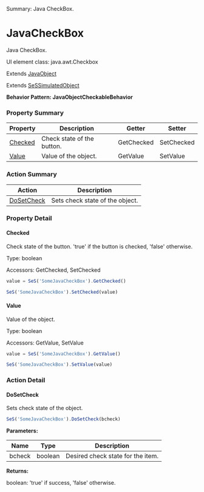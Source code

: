 Summary: Java CheckBox.

# JavaCheckBox

Java CheckBox.
 
UI element class: java.awt.Checkbox

Extends [JavaObject](JavaObject.md)

Extends [SeSSimulatedObject](SeSSimulatedObject.md)





**Behavior Pattern: JavaObjectCheckableBehavior**


<!-- ============================== property summary ========================== -->



### Property Summary
| **Property** | **Description** | **Getter** | **Setter** |
| ------------ | --------------- | ---------- | ---------- |
| [Checked](#checked) | Check state of the button. | GetChecked | SetChecked |
| [Value](#value) | Value of the object. | GetValue | SetValue |



<!-- ============================== action summary ========================== -->



### Action Summary
|  **Action** | **Description** | 
| ----------- | --------------- |
|  [DoSetCheck](#dosetcheck) | Sets check state of the object. |



<!-- ============================== property detail ========================== -->

### Property Detail

<a name="Checked"></a>
#### Checked

Check state of the button. 'true' if the button is checked, 'false' otherwise.



Type: boolean


Accessors: GetChecked, SetChecked

```javascript
value = SeS('SomeJavaCheckBox').GetChecked()

SeS('SomeJavaCheckBox').SetChecked(value)
```


<a name="Value"></a>
#### Value

Value of the object.



Type: boolean


Accessors: GetValue, SetValue

```javascript
value = SeS('SomeJavaCheckBox').GetValue()

SeS('SomeJavaCheckBox').SetValue(value)
```




<!-- ============================== action detail ========================== -->

### Action Detail

<a name="DoSetCheck"></a>    
#### DoSetCheck

Sets check state of the object.

```javascript
SeS('SomeJavaCheckBox').DoSetCheck(bcheck)
```


**Parameters:**

|  **Name** | **Type** | **Description** |
| ---------- | -------- | --------------- |
| bcheck | boolean |  Desired check state for the item. |




**Returns:**

boolean: 'true' if success, 'false' otherwise.



<a name="see.also.javacheckbox.dosetcheck"></a>

  

